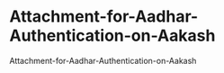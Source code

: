 Attachment-for-Aadhar-Authentication-on-Aakash
==============================================

Attachment-for-Aadhar-Authentication-on-Aakash
